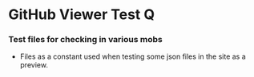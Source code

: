 GitHub Viewer Test Q
===================

### Test files for checking in various mobs

* Files as a constant used when testing some json files in the site as a preview. 